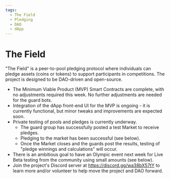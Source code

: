 ```yaml
---
tags:
  - The Field
  - Pledging
  - DAO
  - dApp
---
```


# The Field

"The Field" is a peer-to-pool pledging protocol where individuals can pledge assets (coins or tokens) to support participants in competitions. The project is designed to be DAO-driven and open-source.

- The Minimum Viable Product (MVP) Smart Contracts are complete, with no adjustments required this week. No further adjustments are needed for the guard bots.
- Integration of the dApp front-end UI for the MVP is ongoing - it is currently functional, but minor tweaks and improvements are expected soon.
- Private testing of pools and pledges is currently underway.
  - The guard group has successfully posted a test Market to receive pledges.
  - Pledging to the market has been successful (see below).
  - Once the Market closes and the guards post the results, testing of "pledge winnings and calculations" will occur.
- There is an ambitious goal to have an Olympic event next week for Live Beta testing from the community using small amounts (see below).
- Join the project's Discord server at <https://discord.gg/wa38bX57tY> to learn more and/or volunteer to help move the project and DAO forward.
